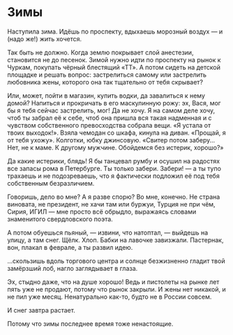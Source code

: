 
# Зимы

Наступила зима. Идёшь по проспекту, вдыхаешь морозный воздух — и (надо же!) жить хочется.

Так быть не должно. Когда землю покрывает слой анестезии, становится не до песенок. Зимой нужно идти по проспекту на рынок к Чуркам, покупать чёрный блестящий «ТТ». А потом сидеть на детской площадке и решать вопрос: застрелиться самому или застрелить любовника жены, которого она так тщательно от тебя скрывает?

Или, может, пойти в магазин, купить водки, да завалиться к нему домой? Напиться и прокричать в его маскулинную рожу: эх, Вася, мог бы я тебя сейчас застрелить, мог! Да не хочу. Я на самом деле хочу, чтоб ты забрал её к себе, чтоб она пришла вся такая надменная и с чувством собственного превосходства собрала вещи. «Я устала от твоих выходок!». Взяла чемодан со шкафа, кинула на диван. «Прощай, я от тебя ухожу». Колготки, юбку джинсовую. «Свитер потом заберу… Нет, не к маме. К другому мужчине. Обойдемся без истерик, хорошо?»

Да какие истерики, блядь! Я бы танцевал румбу и осушил на радостях все запасы рома в Петербурге. Ты только забери. Забери! — а ты тупо трахаешь и не подозреваешь, что я фактически подложил её под тебя собственным безразличием.

Говоришь, дело во мне? А я разве спорю? Во мне, конечно. Не страна виновата, не президент, не хачи там или буржуи, Турция не при чём, Сирия, ИГИЛ — мне просто всё обрыдло, выражаясь словами знаменитого свердловского поэта.

А потом обуешься пьяный, — извини, что натоптал, — выйдешь на улицу, а там снег. Щёлк. Хлоп. Бабки на лавочке завизжали. Пастернак, вон, плакал в феврале, а ты развил идею.

...скользишь вдоль торгового центра и солнце безжизненно гладит твой замёрзший лоб, нагло заглядывает в глаза.

Эх, стыдно даже, что на душе хорошо! Ведь и пистолеты на рынке лет пять уже не продают, потому что рынок закрыли. И жены нет никакой, и не пил уже месяц. Ненатурально как-то, будто не в России совсем.

И снег завтра растает.

Потому что зимы последнее время тоже ненастоящие.